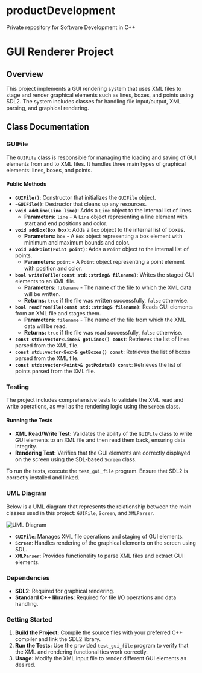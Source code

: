 # productDevelopment
Private repository for Software Development in C++

# GUI Renderer Project

## Overview
This project implements a GUI rendering system that uses XML files to stage and render graphical elements such as lines, boxes, and points using SDL2. The system includes classes for handling file input/output, XML parsing, and graphical rendering.

## Class Documentation

### GUIFile
The `GUIFile` class is responsible for managing the loading and saving of GUI elements from and to XML files. It handles three main types of graphical elements: lines, boxes, and points.

#### Public Methods

- **`GUIFile()`**: Constructor that initializes the `GUIFile` object.
- **`~GUIFile()`**: Destructor that cleans up any resources.
- **`void addLine(Line line)`**: Adds a `Line` object to the internal list of lines.
    - **Parameters:** `line` - A `Line` object representing a line element with start and end positions and color.
- **`void addBox(Box box)`**: Adds a `Box` object to the internal list of boxes.
    - **Parameters:** `box` - A `Box` object representing a box element with minimum and maximum bounds and color.
- **`void addPoint(Point point)`**: Adds a `Point` object to the internal list of points.
    - **Parameters:** `point` - A `Point` object representing a point element with position and color.
- **`bool writeToFile(const std::string& filename)`**: Writes the staged GUI elements to an XML file.
    - **Parameters:** `filename` - The name of the file to which the XML data will be written.
    - **Returns:** `true` if the file was written successfully, `false` otherwise.
- **`bool readFromFile(const std::string& filename)`**: Reads GUI elements from an XML file and stages them.
    - **Parameters:** `filename` - The name of the file from which the XML data will be read.
    - **Returns:** `true` if the file was read successfully, `false` otherwise.
- **`const std::vector<Line>& getLines() const`**: Retrieves the list of lines parsed from the XML file.
- **`const std::vector<Box>& getBoxes() const`**: Retrieves the list of boxes parsed from the XML file.
- **`const std::vector<Point>& getPoints() const`**: Retrieves the list of points parsed from the XML file.

### Testing
The project includes comprehensive tests to validate the XML read and write operations, as well as the rendering logic using the `Screen` class.

#### Running the Tests
- **XML Read/Write Test:** Validates the ability of the `GUIFile` class to write GUI elements to an XML file and then read them back, ensuring data integrity.
- **Rendering Test:** Verifies that the GUI elements are correctly displayed on the screen using the SDL-based `Screen` class.

To run the tests, execute the `test_gui_file` program. Ensure that SDL2 is correctly installed and linked.

### UML Diagram
Below is a UML diagram that represents the relationship between the main classes used in this project: `GUIFile`, `Screen`, and `XMLParser`.

![UML Diagram](uml_diagram.png)

- **`GUIFile`**: Manages XML file operations and staging of GUI elements.
- **`Screen`**: Handles rendering of the graphical elements on the screen using SDL.
- **`XMLParser`**: Provides functionality to parse XML files and extract GUI elements.

### Dependencies
- **SDL2**: Required for graphical rendering.
- **Standard C++ libraries**: Required for file I/O operations and data handling.

### Getting Started
1. **Build the Project:** Compile the source files with your preferred C++ compiler and link the SDL2 library.
2. **Run the Tests:** Use the provided `test_gui_file` program to verify that the XML and rendering functionalities work correctly.
3. **Usage:** Modify the XML input file to render different GUI elements as desired.


